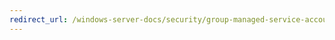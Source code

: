 ```yaml
---
redirect_url: /windows-server-docs/security/group-managed-service-accounts/security-options/network-security-configure-encryption-types-allowed-for-kerberos.md
---
```

